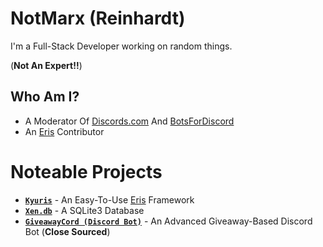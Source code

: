# NotMarx (Reinhardt)
I'm a Full-Stack Developer working on random things.

(**Not An Expert!!**)

## Who Am I?

- A Moderator Of [Discords.com](https://discords.com) And [BotsForDiscord](https://discords.com/bots)
- An [Eris](https://github.com/abalabahaha/eris) Contributor

# Noteable Projects
- **[`Kyuris`](https://github.com/NotMarx/kyuris)** - An Easy-To-Use [Eris](https://github.com/abalabahaha/eris) Framework
- **[`Xen.db`](https://github.com/NotMarx/Xen.db)** - A SQLite3 Database
- **[`GiveawayCord (Discord Bot)`](https://github.com/NotMarx/GiveawayCord)** - An Advanced Giveaway-Based Discord Bot (**Close Sourced**)
